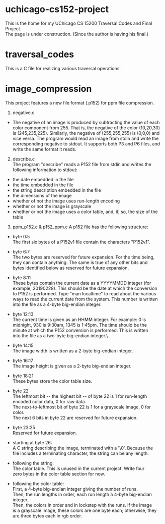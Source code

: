 # uchicago-cs152-project
This is the home for my UChicago CS 15200 Traversal Codes and Final Project.  
The page is under construction. (Since the author is having his final.)

# traversal_codes
This is a C file for realizing various traversal operations.  

# image_compression
This project features a new file format (.p152) for ppm file compression.

1. negative.c  
- The negative of an image is produced by subtracting the value of each color component from 255. That is, the negative of the color (10,20,30) is (245,235,225). Similarly, the negative of (255,255,255) is (0,0,0) and vice versa. The program would read an image from stdin and write the corresponding negative to stdout. It supports both P3 and P6 files, and write the same format it reads.

2. describe.c  
The program "describe" reads a P152 file from stdin and writes the following information to stdout:
- the date embedded in the file
- the time embedded in the file
- the string description embedded in the file
- the dimensions of the image
- whether of not the image uses run-length encoding
- whether or not the image is grayscale
- whether or not the image uses a color table, and, if, so, the size of the table

3. ppm_p152.c & p152_ppm.c
A p152 file has the following structure:

- byte 0:5  
The first six bytes of a P152v1 file contain the characters "P152v1".  

- byte 6:7  
The two bytes are reserved for future expansion. For the time being,  
they can contain anything. The same is true of any other bits and  
bytes identified below as reserved for future expansion.  

- byte 8:11  
These bytes contain the current date as a YYYYMMDD integer (for  
example, 20190228). This should be the date at which the conversion  
to P152 is performed. Type "man localtime" to read about the various  
ways to read the current date from the system. This number is written  
into the file as a 4-byte big-endian integer.  

- byte 12:13  
The current time is given as an HHMM integer. For example: 0 is\
midnight, 930 is 9:30am, 1345 is 1:45pm. The time should be the\
minute at which the P152 conversion is performed. This is written\
into the file as a two-byte big-endian integer.\

- byte 14:15  
The image width is written as a 2-byte big-endian integer.  

- byte 16:17  
The image height is given as a 2-byte big-endian integer.  

- byte 18:21  
These bytes store the color table size.

- byte 22  
The leftmost bit -- the highest bit -- of byte 22 is 1 for run-length  
encoded color data, 0 for raw data.  
The next-to-leftmost bit of byte 22 is 1 for a grayscale image, 0 for  
color.  
The next 6 bits in byte 22 are reserved for future expansion.  

- byte 23:25  
Reserved for future expansion.  

- starting at byte 26:  
A C string describing the image, terminated with a '\0'. Because the  
file includes a terminating character, the string can be any length.  

- following the string:  
The color table. This is unused in the current project. Write four  
zero bytes in the color table section for now.  

- following the color table:  
First, a 4-byte big-endian integer giving the number of runs.  
Then, the run lengths in order, each run length a 4-byte big-endian  
integer.  
Then, the colors in order and in lockstep with the runs. If the image  
is a grayscale image, these colors are one byte each; otherwise, they  
are three bytes each in rgb order.  
